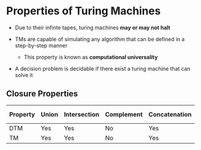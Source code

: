 # Properties of Turing Machines

- Due to their infinte tapes, turing machines **may or may not halt**

- TMs are capable of simulating any algorithm that can be defined in a step-by-step
manner

  - This property is known as **computational universality**

- A decision problem is decidable if there exist a turing machine that can solve
it

## Closure Properties

| Property | Union | Intersection | Complement | Concatenation | Kleene Star | Difference |
|----------|-------|--------------|------------|---------------|-------------|------------|
| DTM      | Yes   | Yes          | No         | Yes           | Yes         | No         |
| TM       | Yes   | Yes          | No         | Yes           | Yes         | No         |

